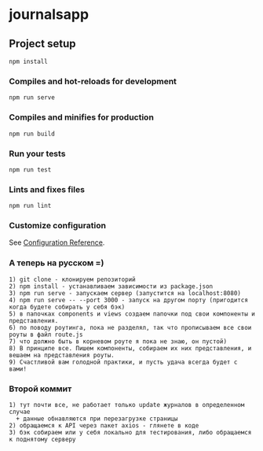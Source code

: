 # journalsapp

## Project setup
```
npm install
```

### Compiles and hot-reloads for development
```
npm run serve
```

### Compiles and minifies for production
```
npm run build
```

### Run your tests
```
npm run test
```

### Lints and fixes files
```
npm run lint
```

### Customize configuration
See [Configuration Reference](https://cli.vuejs.org/config/).

### А теперь на русском =)
```
1) git clone - клонируем репозиторий
2) npm install - устанавливаем зависимости из package.json
3) npm run serve - запускаем сервер (запустится на localhost:8080)
4) npm run serve -- --port 3000 - запуск на другом порту (пригодится когда будете собирать у себя бэк)
5) в папочках components и views создаем папочки под свои компоненты и представления.
6) по поводу роутинга, пока не разделял, так что прописываем все свои роуты в файл route.js
7) что должно быть в корневом роуте я пока не знаю, он пустой)
8) В принципе все. Пишем компоненты, собираем их них представления, и вешаем на представления роуты.
9) Счастливой вам голодной практики, и пусть удача всегда будет с вами!
```
### Второй коммит
```
1) тут почти все, не работает только update журналов в определенном случае 
  + данные обнавляются при перезагрузке страницы
2) обращаемся к API через пакет axios - глянете в коде
3) бэк собираем или у себя локально для тестирования, либо обращаемся к поднятому серверу
```
